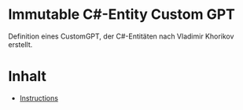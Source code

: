 # Immutable C#-Entity Custom GPT
Definition eines CustomGPT, der C#-Entitäten nach Vladimir Khorikov erstellt.

# Inhalt
- [Instructions](/content/instructions.md)
